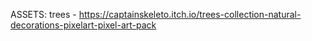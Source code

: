 ASSETS:
trees - https://captainskeleto.itch.io/trees-collection-natural-decorations-pixelart-pixel-art-pack